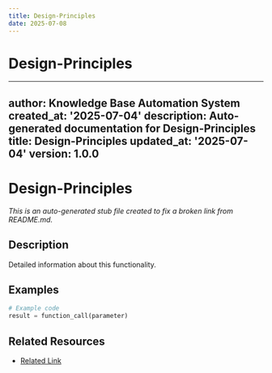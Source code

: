 ```yaml
---
title: Design-Principles
date: 2025-07-08
---
```


# Design-Principles

---
author: Knowledge Base Automation System
created_at: '2025-07-04'
description: Auto-generated documentation for Design-Principles
title: Design-Principles
updated_at: '2025-07-04'
version: 1.0.0
---

# Design-Principles

*This is an auto-generated stub file created to fix a broken link from README.md.*

## Description

Detailed information about this functionality.

## Examples

```python
# Example code
result = function_call(parameter)
```

## Related Resources

- [Related Link](./related_resource.md)
